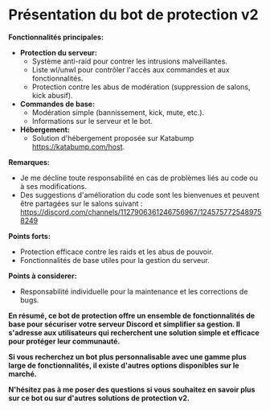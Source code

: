 # Présentation du bot de protection v2

**Fonctionnalités principales:**

* **Protection du serveur:**
    * Système anti-raid pour contrer les intrusions malveillantes.
    * Liste wl/unwl pour contrôler l'accès aux commandes et aux fonctionnalités.
    * Protection contre les abus de modération (suppression de salons, kick abusif).
* **Commandes de base:**
    * Modération simple (bannissement, kick, mute, etc.).
    * Informations sur le serveur et le bot.
* **Hébergement:**
    * Solution d'hébergement proposée sur Katabump https://katabump.com/host.

**Remarques:**

* Je me décline toute responsabilité en cas de problèmes liés au code ou à ses modifications.
* Des suggestions d'amélioration du code sont les bienvenues et peuvent être partagées sur le salons suivant :
https://discord.com/channels/1127906361246756967/1245757725489758249

**Points forts:**

* Protection efficace contre les raids et les abus de pouvoir.
* Fonctionnalités de base utiles pour la gestion du serveur.

**Points à considerer:**

* Responsabilité individuelle pour la maintenance et les corrections de bugs.

**En résumé, ce bot de protection offre un ensemble de fonctionnalités de base pour sécuriser votre serveur Discord et simplifier sa gestion. Il s'adresse aux utilisateurs qui recherchent une solution simple et efficace pour protéger leur communauté.**

**Si vous recherchez un bot plus personnalisable avec une gamme plus large de fonctionnalités, il existe d'autres options disponibles sur le marché.**

**N'hésitez pas à me poser des questions si vous souhaitez en savoir plus sur ce bot ou sur d'autres solutions de protection v2.**
